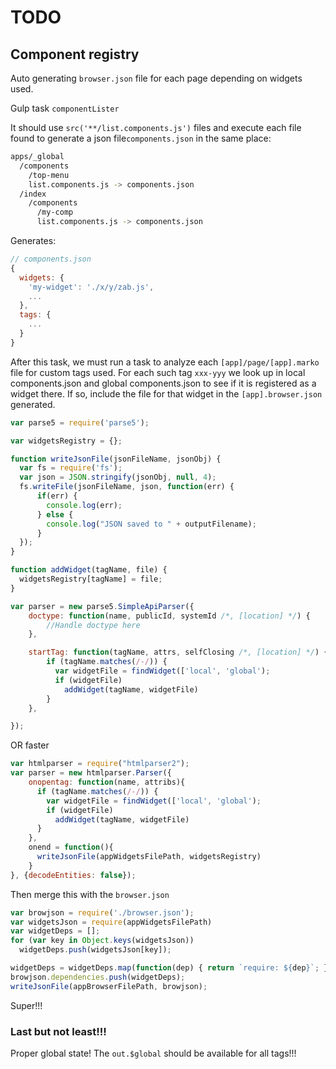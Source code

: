 TODO
====

Component registry
------------------

Auto generating `browser.json` file for each page depending on widgets used.

Gulp task `componentLister`

It should use `src('**/list.components.js')` files and execute each file found to generate a json file`components.json` in the same place:

```sh
apps/_global
  /components
    /top-menu
    list.components.js -> components.json
  /index
    /components
      /my-comp
      list.components.js -> components.json
```

Generates:

```js
// components.json
{
  widgets: {
    'my-widget': './x/y/zab.js',
    ...
  },
  tags: {
    ...
  }
}
```

After this task, we must run a task to analyze each `[app]/page/[app].marko` file for custom tags used. For each such tag `xxx-yyy` we look up in local components.json and global components.json to see if it is registered as a widget there. If so, include the file for that widget in the `[app].browser.json` generated.

```js
var parse5 = require('parse5');

var widgetsRegistry = {};

function writeJsonFile(jsonFileName, jsonObj) {
  var fs = require('fs');
  var json = JSON.stringify(jsonObj, null, 4);
  fs.writeFile(jsonFileName, json, function(err) {
      if(err) {
        console.log(err);
      } else {
        console.log("JSON saved to " + outputFilename);
      }
  });
}

function addWidget(tagName, file) {
  widgetsRegistry[tagName] = file;
}

var parser = new parse5.SimpleApiParser({
    doctype: function(name, publicId, systemId /*, [location] */) {
        //Handle doctype here
    },

    startTag: function(tagName, attrs, selfClosing /*, [location] */) {
        if (tagName.matches(/-/)) {
          var widgetFile = findWidget(['local', 'global');
          if (widgetFile)
            addWidget(tagName, widgetFile)
        }
    },

});
```

OR faster

```js
var htmlparser = require("htmlparser2");
var parser = new htmlparser.Parser({
    onopentag: function(name, attribs){
      if (tagName.matches(/-/)) {
        var widgetFile = findWidget(['local', 'global');
        if (widgetFile)
          addWidget(tagName, widgetFile)
      }
    },
    onend = function(){
      writeJsonFile(appWidgetsFilePath, widgetsRegistry)
    }
}, {decodeEntities: false});
```

Then merge this with the `browser.json`

```js
var browjson = require('./browser.json');
var widgetsJson = require(appWidgetsFilePath)
var widgetDeps = [];
for (var key in Object.keys(widgetsJson))
  widgetDeps.push(widgetsJson[key]);

widgetDeps = widgetDeps.map(function(dep) { return `require: ${dep}`; });
browjson.dependencies.push(widgetDeps);
writeJsonFile(appBrowserFilePath, browjson);
```

Super!!!

### Last but not least!!!

Proper global state! The `out.$global` should be available for all tags!!!
